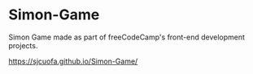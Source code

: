 # Simon-Game
Simon Game made as part of freeCodeCamp's front-end development projects.

https://sjcuofa.github.io/Simon-Game/
